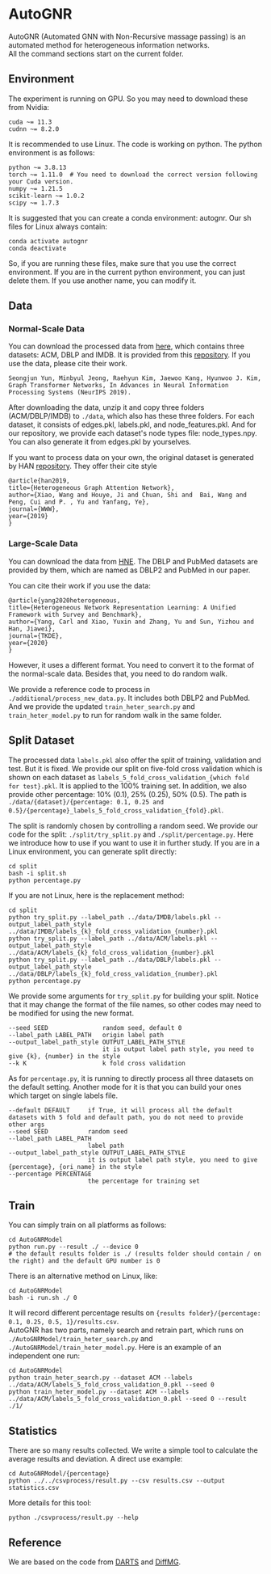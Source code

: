 # AutoGNR
AutoGNR (Automated GNN with Non-Recursive massage passing) is an automated method for heterogeneous information networks.  
All the command sections start on the current folder. 

## Environment

The experiment is running on GPU. So you may need to download these from Nvidia:

    cuda ~= 11.3 
    cudnn ~= 8.2.0

It is recommended to use Linux. 
The code is working on python. The python environment is as follows:

    python ~= 3.8.13
    torch ~= 1.11.0  # You need to download the correct version following your Cuda version.
    numpy ~= 1.21.5
    scikit-learn ~= 1.0.2
    scipy ~= 1.7.3

It is suggested that you can create a conda environment: autognr. Our sh files for Linux always contain:
```angular2html
conda activate autognr
conda deactivate
```
So, if you are running these files, make sure that you use the correct environment. If you are in the current 
python environment, you can just delete them. If you use another name, you can modify it.
## Data

### Normal-Scale Data

You can download the processed data from 
[here](https://drive.google.com/file/d/1qOZ3QjqWMIIvWjzrIdRe3EA4iKzPi6S5/view?usp=sharing),
which contains three datasets: ACM, DBLP and IMDB.
It is provided from this [repository](https://github.com/seongjunyun/Graph_Transformer_Networks).
If you use the data, please cite their work.

    Seongjun Yun, Minbyul Jeong, Raehyun Kim, Jaewoo Kang, Hyunwoo J. Kim, Graph Transformer Networks, In Advances in Neural Information Processing Systems (NeurIPS 2019).

After downloading the data, unzip it and copy three folders (ACM/DBLP/IMDB) to `./data`, which also has these three folders.
For each dataset, it consists of edges.pkl, labels.pkl, and node_features.pkl. And for our repository,
we provide each dataset's node types file: node_types.npy. You can also generate it from edges.pkl by yourselves.

If you want to process data on your own, the original dataset is generated by HAN [repository](https://github.com/Jhy1993/HAN).
They offer their cite style

    @article{han2019,
    title={Heterogeneous Graph Attention Network},
    author={Xiao, Wang and Houye, Ji and Chuan, Shi and  Bai, Wang and Peng, Cui and P. , Yu and Yanfang, Ye},
    journal={WWW},
    year={2019}
    }

### Large-Scale Data

You can download the data from [HNE](https://github.com/yangji9181/HNE).
The DBLP and PubMed datasets are provided by them, which are named as DBLP2 and PubMed in our paper.

You can cite their work if you use the data:

    @article{yang2020heterogeneous,
    title={Heterogeneous Network Representation Learning: A Unified Framework with Survey and Benchmark},
    author={Yang, Carl and Xiao, Yuxin and Zhang, Yu and Sun, Yizhou and Han, Jiawei},
    journal={TKDE},
    year={2020}
    }

However, it uses a different format. You need to convert it to the format of the normal-scale data. Besides that,
you need to do random walk. 

We provide a reference code to process in `./additional/process_new_data.py`. It includes both DBLP2 and PubMed.
And we provide the updated `train_heter_search.py` and `train_heter_model.py` to run for random walk in the
same folder.

## Split Dataset

The processed data `labels.pkl` also offer the split of training, validation and test. But it is fixed. We provide 
our split on five-fold cross validation which is shown on each dataset as `labels_5_fold_cross_validation_{which fold for test}.pkl`.
 It is applied to the 100% training set. In addition, we also provide other percentage: 10% (0.1), 25% (0.25), 50% (0.5).
The path is `./data/{dataset}/{percentage: 0.1, 0.25 and 0.5}/{percentage}_labels_5_fold_cross_validation_{fold}.pkl`. 

The split is randomly chosen by controlling a random seed. We provide our code for the split: `./split/try_split.py` and
`./split/percentage.py`. Here we introduce how to use if you want to use it in further study.
If you are in a Linux environment, you 
can generate split directly:
```
cd split
bash -i split.sh
python percentage.py
```
If you are not Linux, here is the replacement method:
```
cd split
python try_split.py --label_path ../data/IMDB/labels.pkl --output_label_path_style ../data/IMDB/labels_{k}_fold_cross_validation_{number}.pkl
python try_split.py --label_path ../data/ACM/labels.pkl --output_label_path_style ../data/ACM/labels_{k}_fold_cross_validation_{number}.pkl
python try_split.py --label_path ../data/DBLP/labels.pkl --output_label_path_style ../data/DBLP/labels_{k}_fold_cross_validation_{number}.pkl
python percentage.py
```

We provide some arguments for `try_split.py` for building your split. Notice that it may change the format
 of the file names, so other codes may need to be modified for using the new format.  

    --seed SEED               random seed, default 0
    --label_path LABEL_PATH   origin label path 
    --output_label_path_style OUTPUT_LABEL_PATH_STYLE
                              it is output label path style, you need to give {k}, {number} in the style
    --k K                     k fold cross validation

As for `percentage.py`, it is running to directly process all three datasets on the default setting. Another mode for it is 
that you can build your ones which target on single labels file.

    --default DEFAULT     if True, it will process all the default datasets with 5 fold and default path, you do not need to provide other args
    --seed SEED           random seed
    --label_path LABEL_PATH
                          label path
    --output_label_path_style OUTPUT_LABEL_PATH_STYLE
                          it is output label path style, you need to give {percentage}, {ori_name} in the style
    --percentage PERCENTAGE
                          the percentage for training set

## Train

You can simply train on all platforms as follows:

    cd AutoGNRModel
    python run.py --result ./ --device 0 
    # the default results folder is ./ (results folder should contain / on the right) and the default GPU number is 0 

There is an alternative method on Linux, like:

    cd AutoGNRModel
    bash -i run.sh ./ 0  

It will record different percentage results on `{results folder}/{percentage: 0.1, 0.25, 0.5, 1}/results.csv`.  
AutoGNR has two parts, namely search and retrain part, which runs on `./AutoGNRModel/train_heter_search.py`
and `./AutoGNRModel/train_heter_model.py`. Here is an example of an independent one run:

    cd AutoGNRModel
    python train_heter_search.py --dataset ACM --labels ../data/ACM/labels_5_fold_cross_validation_0.pkl --seed 0
    python train_heter_model.py --dataset ACM --labels ../data/ACM/labels_5_fold_cross_validation_0.pkl --seed 0 --result ./1/



## Statistics 

There are so many results collected. We write a simple tool to calculate the average results and deviation. A direct 
use example:

    cd AutoGNRModel/{percentage}
    python ../../csvprocess/result.py --csv results.csv --output statistics.csv

More details for this tool:

    python ./csvprocess/result.py --help

## Reference

We are based on the code from [DARTS](https://github.com/quark0/darts) and [DiffMG](https://github.com/AutoML-Research/DiffMG).